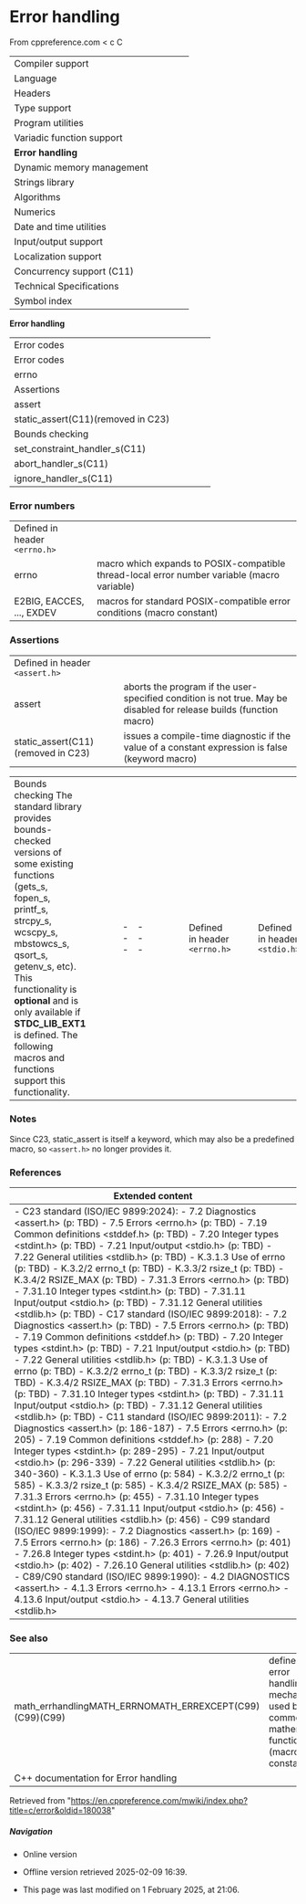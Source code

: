 # Error handling

From cppreference.com
< c
 C

|  |  |  |  |  |
| --- | --- | --- | --- | --- |
| Compiler support | | | | |
| Language | | | | |
| Headers | | | | |
| Type support | | | | |
| Program utilities | | | | |
| Variadic function support | | | | |
| ****Error handling**** | | | | |
| Dynamic memory management | | | | |
| Strings library | | | | |
| Algorithms | | | | |
| Numerics | | | | |
| Date and time utilities | | | | |
| Input/output support | | | | |
| Localization support | | | | |
| Concurrency support (C11) | | | | |
| Technical Specifications | | | | |
| Symbol index | | | | |

 ****Error handling****

|  |  |  |  |  |
| --- | --- | --- | --- | --- |
| Error codes | | | | |
| Error codes | | | | |
| errno | | | | |
| Assertions | | | | |
| assert | | | | |
| static_assert(C11)(removed in C23) | | | | |
| Bounds checking | | | | |
| set_constraint_handler_s(C11) | | | | |
| abort_handler_s(C11) | | | | |
| ignore_handler_s(C11) | | | | |

### Error numbers

|  |  |
| --- | --- |
| Defined in header `<errno.h>` | |
| errno | macro which expands to POSIX-compatible thread-local error number variable (macro variable) |
| E2BIG, EACCES, ..., EXDEV | macros for standard POSIX-compatible error conditions   (macro constant) |

### Assertions

|  |  |
| --- | --- |
| Defined in header `<assert.h>` | |
| assert | aborts the program if the user-specified condition is not true. May be disabled for release builds   (function macro) |
| static_assert(C11)(removed in C23) | issues a compile-time diagnostic if the value of a constant expression is false   (keyword macro) |

|  |  |  |  |  |  |  |  |  |  |  |  |  |  |  |  |  |  |  |  |  |  |  |  |  |  |  |  |  |  |  |  |  |  |  |  |  |  |  |  |  |  |
| --- | --- | --- | --- | --- | --- | --- | --- | --- | --- | --- | --- | --- | --- | --- | --- | --- | --- | --- | --- | --- | --- | --- | --- | --- | --- | --- | --- | --- | --- | --- | --- | --- | --- | --- | --- | --- | --- | --- | --- | --- | --- |
| Bounds checking The standard library provides bounds-checked versions of some existing functions (gets_s, fopen_s, printf_s, strcpy_s, wcscpy_s, mbstowcs_s, qsort_s, getenv_s, etc). This functionality is **optional** and is only available if __STDC_LIB_EXT1__ is defined. The following macros and functions support this functionality.   |  |  | | --- | --- | |  | | | Defined in header `<errno.h>` | | | Defined in header `<stdio.h>` | | | errno_t(C11) | a typedef for the type int, used to self-document functions that return errno values   (typedef) | |  | | | Defined in header `<stddef.h>` | | | Defined in header `<stdio.h>` | | | Defined in header `<stdlib.h>` | | | Defined in header `<string.h>` | | | Defined in header `<time.h>` | | | Defined in header `<wchar.h>` | | | rsize_t(C11) | a typedef for the same type as size_t, used to self-document functions that range-check their parameters at runtime   (typedef) | |  | | | Defined in header `<stdint.h>` | | | RSIZE_MAX(C11) | largest acceptable size for bounds-checked functions, expands to either constant or variable which may change at runtime (e.g. as the currently allocated memory size changes) (macro variable) | |  | | | Defined in header `<stdlib.h>` | | | set_constraint_handler_s(C11) | set the error callback for bounds-checked functions   (function) | | abort_handler_s(C11) | abort callback for the bounds-checked functions   (function) | | ignore_handler_s(C11) | ignore callback for the bounds-checked functions   (function) |   Note: implementations of bounds-checked functions are available as open-source libraries Safe C and Slibc, and as part of Watcom C. There is also an incompatible set of bounds-checked functions available in Visual Studio. | (since C11) |

### Notes

Since C23, static_assert is itself a keyword, which may also be a predefined macro, so `<assert.h>` no longer provides it.

### References

| Extended content |
| --- |
| - C23 standard (ISO/IEC 9899:2024):   - 7.2 Diagnostics <assert.h> (p: TBD)  - 7.5 Errors <errno.h> (p: TBD)  - 7.19 Common definitions <stddef.h> (p: TBD)  - 7.20 Integer types <stdint.h> (p: TBD)  - 7.21 Input/output <stdio.h> (p: TBD)  - 7.22 General utilities <stdlib.h> (p: TBD)  - K.3.1.3 Use of errno (p: TBD)  - K.3.2/2 errno_t (p: TBD)  - K.3.3/2 rsize_t (p: TBD)  - K.3.4/2 RSIZE_MAX (p: TBD)  - 7.31.3 Errors <errno.h> (p: TBD)  - 7.31.10 Integer types <stdint.h> (p: TBD)  - 7.31.11 Input/output <stdio.h> (p: TBD)  - 7.31.12 General utilities <stdlib.h> (p: TBD)   - C17 standard (ISO/IEC 9899:2018):   - 7.2 Diagnostics <assert.h> (p: TBD)  - 7.5 Errors <errno.h> (p: TBD)  - 7.19 Common definitions <stddef.h> (p: TBD)  - 7.20 Integer types <stdint.h> (p: TBD)  - 7.21 Input/output <stdio.h> (p: TBD)  - 7.22 General utilities <stdlib.h> (p: TBD)  - K.3.1.3 Use of errno (p: TBD)  - K.3.2/2 errno_t (p: TBD)  - K.3.3/2 rsize_t (p: TBD)  - K.3.4/2 RSIZE_MAX (p: TBD)  - 7.31.3 Errors <errno.h> (p: TBD)  - 7.31.10 Integer types <stdint.h> (p: TBD)  - 7.31.11 Input/output <stdio.h> (p: TBD)  - 7.31.12 General utilities <stdlib.h> (p: TBD)   - C11 standard (ISO/IEC 9899:2011):   - 7.2 Diagnostics <assert.h> (p: 186-187)  - 7.5 Errors <errno.h> (p: 205)  - 7.19 Common definitions <stddef.h> (p: 288)  - 7.20 Integer types <stdint.h> (p: 289-295)  - 7.21 Input/output <stdio.h> (p: 296-339)  - 7.22 General utilities <stdlib.h> (p: 340-360)  - K.3.1.3 Use of errno (p: 584)  - K.3.2/2 errno_t (p: 585)  - K.3.3/2 rsize_t (p: 585)  - K.3.4/2 RSIZE_MAX (p: 585)  - 7.31.3 Errors <errno.h> (p: 455)  - 7.31.10 Integer types <stdint.h> (p: 456)  - 7.31.11 Input/output <stdio.h> (p: 456)  - 7.31.12 General utilities <stdlib.h> (p: 456)   - C99 standard (ISO/IEC 9899:1999):   - 7.2 Diagnostics <assert.h> (p: 169)  - 7.5 Errors <errno.h> (p: 186)  - 7.26.3 Errors <errno.h> (p: 401)  - 7.26.8 Integer types <stdint.h> (p: 401)  - 7.26.9 Input/output <stdio.h> (p: 402)  - 7.26.10 General utilities <stdlib.h> (p: 402)   - C89/C90 standard (ISO/IEC 9899:1990):   - 4.2 DIAGNOSTICS <assert.h>  - 4.1.3 Errors <errno.h>  - 4.13.1 Errors <errno.h>  - 4.13.6 Input/output <stdio.h>  - 4.13.7 General utilities <stdlib.h> |

### See also

|  |  |
| --- | --- |
| math_errhandlingMATH_ERRNOMATH_ERREXCEPT(C99)(C99)(C99) | defines the error handling mechanism used by the common mathematical functions   (macro constant) |
| C++ documentation for Error handling | |

Retrieved from "<https://en.cppreference.com/mwiki/index.php?title=c/error&oldid=180038>"

##### Navigation

- Online version
- Offline version retrieved 2025-02-09 16:39.

- This page was last modified on 1 February 2025, at 21:06.